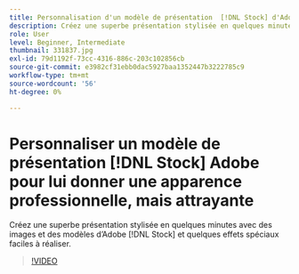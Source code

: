 ```yaml
---
title: Personnalisation d'un modèle de présentation  [!DNL Stock] d'Adobe pour obtenir un aspect professionnel et attrayant
description: Créez une superbe présentation stylisée en quelques minutes avec des images et des modèles d'Adobe [!DNL Stock] et des effets spéciaux simples à utiliser
role: User
level: Beginner, Intermediate
thumbnail: 331837.jpg
exl-id: 79d1192f-73cc-4316-886c-203c102856cb
source-git-commit: e3982cf31ebb0dac5927baa1352447b3222785c9
workflow-type: tm+mt
source-wordcount: '56'
ht-degree: 0%

---
```


# Personnaliser un modèle de présentation [!DNL Stock] Adobe pour lui donner une apparence professionnelle, mais attrayante

Créez une superbe présentation stylisée en quelques minutes avec des images et des modèles d’Adobe [!DNL Stock] et quelques effets spéciaux faciles à réaliser.

>[!VIDEO](https://video.tv.adobe.com/v/331837?hidetitle=true)
